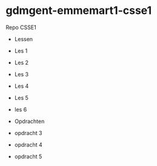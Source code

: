 # gdmgent-emmemart1-csse1
Repo CSSE1
- Lessen
- Les 1
- Les 2
- Les 3
- Les 4
- Les 5
- les 6

- Opdrachten
- opdracht 3
- opdracht 4
- opdracht 5
